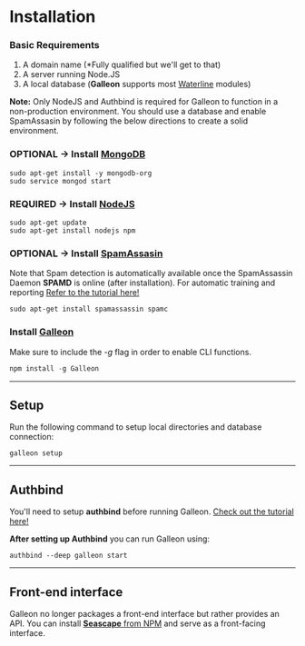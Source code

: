 # Installation
### Basic Requirements
1. A domain name (\*Fully qualified but we'll get to that)
2. A server running Node.JS
3. A local database (**Galleon** supports most [Waterline](https://github.com/balderdashy/waterline) modules)

**Note:** Only NodeJS and Authbind is required for Galleon to function in a non-production environment. You should use a database and enable SpamAssasin by following the below directions to create a solid environment.
### OPTIONAL -> Install [MongoDB](http://docs.mongodb.org/manual/installation/)
```
sudo apt-get install -y mongodb-org
sudo service mongod start
```
### REQUIRED -> Install [NodeJS](http://nodejs.org/download/)
```
sudo apt-get update
sudo apt-get install nodejs npm
```
### OPTIONAL -> Install [SpamAssasin](http://spamassassin.apache.org/downloads.cgi?update=201402111327)
Note that Spam detection is automatically available once the SpamAssassin Daemon **SPAMD** is online (after installation). For automatic training and reporting [Refer to the tutorial here!](https://github.com/schahriar/Galleon/blob/master/tutorials/SPAMASSASIN.md)
```
sudo apt-get install spamassassin spamc
```
### Install [Galleon](https://github.com/schahriar/Galleon)
Make sure to include the *-g* flag in order to enable CLI functions.
```javascript
npm install -g Galleon
```

-------
## Setup
Run the following command to setup local directories and database connection:
```
galleon setup
```

-------
## Authbind
You'll need to setup **authbind** before running Galleon. [Check out the tutorial here!](https://github.com/schahriar/Galleon/blob/master/tutorials/AUTHBIND.md)

**After setting up Authbind** you can run Galleon using:
```
authbind --deep galleon start
```

-------
## Front-end interface
Galleon no longer packages a front-end interface but rather provides an API. You can install [**Seascape** from NPM](https://npm.com/schahriar/galleon-seascape) and serve as a front-facing interface.
